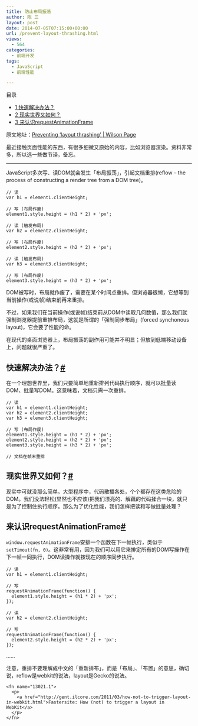 ```yaml
---
title: 防止布局振荡
author: 陈 三
layout: post
date: 2014-07-05T07:15:00+00:00
url: /prevent-layout-thrashing.html
views:
  - 564
categories:
  - 前端开发
tags:
  - JavaScript
  - 前端性能

---
```

<div id="toc_container" class="ml-l u-floatRight pure-u-1-1 pure-u-sm-2-5 toc_white no_bullets">
  <nav id="myaffix">
  
  <p class="toc-title">
    目录
  </p>
  
  <ul class="toc-list nav" role="menu">
    <li class="toc-list__item" role="menuitem">
      <a href="#i"><span class="toc_number toc_depth_1">1</span> 快速解决办法？</a>
    </li>
    <li class="toc-list__item" role="menuitem">
      <a href="#i-2"><span class="toc_number toc_depth_1">2</span> 现实世界又如何？</a>
    </li>
    <li class="toc-list__item" role="menuitem">
      <a href="#requestAnimationFrame"><span class="toc_number toc_depth_1">3</span> 来认识requestAnimationFrame</a>
    </li>
  </ul></nav>
</div>

<div class="">
  <p>
    原文地址：<a href="http://wilsonpage.co.uk/preventing-layout-thrashing/">Preventing &#8216;layout thrashing&#8217; | Wilson Page</a>
  </p>
  
  <p>
    最近接触页面性能的东西，有很多细微又原始的内容，比如浏览器渲染。资料非常多，所以选一些做节译，备忘。
  </p>
  
  <hr />
  
  <p>
    JavaScript多次写、读DOM就会发生「布局振荡」，引起文档重排<fnref target="13021.2" />(reflow &#8211; the process of constructing a render tree from a DOM tree<fnref target="13021.1" />)。
  </p>
  
  <pre><code>// 读
var h1 = element1.clientHeight;

// 写 (布局作废)
element1.style.height = (h1 * 2) + 'px';

// 读 (触发布局)
var h2 = element2.clientHeight;

// 写 (布局作废)
element2.style.height = (h2 * 2) + 'px';

// 读 (触发布局)
var h3 = element3.clientHeight;

// 写 (布局作废)
element3.style.height = (h3 * 2) + 'px';
</code></pre>
  
  <p>
    DOM被写时，布局就作废了，需要在某个时间点重排。但浏览器很懒，它想等到当前操作(或说帧)结束前再来重排。
  </p>
  
  <p>
    不过，如果我们在当前操作(或说帧)结束前从DOM中读取几何数值，那么我们就强制浏览器提前重排布局，这就是所谓的「强制同步布局」(forced synchonous layout)，它会要了性能的命。
  </p>
  
  <p>
    在现代的桌面浏览器上，布局振荡的副作用可能并不明显；但放到低端移动设备上，问题就很严重了。
  </p>
  
  <h2 class="storycontent-h2">
    <span id="i">快速解决办法？</span><a title="标题链接地址" class="u-floatRight hidden" id="heyi" href="#i"><span class="" aria-hidden="true">#</span></a>
  </h2>
  
  <p>
    在一个理想世界里，我们只要简单地重新排列代码执行顺序，就可以批量读DOM、批量写DOM。这意味着，文档只需一次重排。
  </p>
  
  <pre><code>// 读
var h1 = element1.clientHeight;
var h2 = element2.clientHeight;
var h3 = element3.clientHeight;

// 写 (布局作废)
element1.style.height = (h1 * 2) + 'px';
element2.style.height = (h2 * 2) + 'px';
element3.style.height = (h3 * 2) + 'px';

// 文档在帧末重排
</code></pre>
  
  <h2 class="storycontent-h2">
    <span id="i-2">现实世界又如何？</span><a title="标题链接地址" class="u-floatRight hidden" id="heyi-2" href="#i-2"><span class="" aria-hidden="true">#</span></a>
  </h2>
  
  <p>
    现实中可就没那么简单。大型程序中，代码散播各处，个个都存在这类危险的DOM。我们没法轻松(显然也不应该)把我们漂亮的、解藕的代码揉合一块，就只是为了控制住执行顺序。那么为了优化性能，我们怎样把读和写做批量处理？
  </p>
  
  <h2 class="storycontent-h2">
    <span id="requestAnimationFrame">来认识requestAnimationFrame</span><a title="标题链接地址" class="u-floatRight hidden" id="heyrequestAnimationFrame" href="#requestAnimationFrame"><span class="" aria-hidden="true">#</span></a>
  </h2>
  
  <p>
    <code>window.requestAnimationFrame</code>安排一个函数在下一帧执行，类似于<code>setTimout(fn, 0)</code>。这非常有用，因为我们可以用它来排定所有的DOM写操作在下一帧一同执行，DOM读操作就按现在的顺序同步执行。
  </p>
  
  <pre><code>// 读
var h1 = element1.clientHeight;

// 写
requestAnimationFrame(function() {
  element1.style.height = (h1 * 2) + 'px';
});

// 读
var h2 = element2.clientHeight;

// 写
requestAnimationFrame(function() {
  element2.style.height = (h2 * 2) + 'px';
});
</code></pre>
  
  <p>
    &#8230;&#8230;
  </p>
  
  <footnotes>
    <fn name="13021.2">
      <p>
        注意，重排不要理解成中文的「重新排布」，而是「布局」、「布置」的意思，确切说，reflow是webkit的说法，layout是Gecko的说法。
      </p>
    </fn>
    
    <fn name="13021.1">
      <p>
        <a href="http://gent.ilcore.com/2011/03/how-not-to-trigger-layout-in-webkit.html">Fastersite: How (not) to trigger a layout in WebKit</a>
      </p>
    </fn>
  </footnotes>
</div>